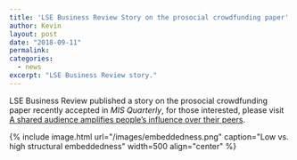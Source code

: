 ```yaml
---
title: 'LSE Business Review Story on the prosocial crowdfunding paper'
author: Kevin
layout: post
date: "2018-09-11"
permalink:
categories:
  - news
excerpt: "LSE Business Review story."
---
```



LSE Business Review published a story on the prosocial crowdfunding paper recently accepted in *MIS Quarterly*, for those interested, please visit [A shared audience amplifies people’s influence over their peers](http://blogs.lse.ac.uk/businessreview/2018/09/11/a-shared-audience-amplifies-peoples-influence-over-their-peers/).

{% include image.html url="/images/embeddedness.png" caption="Low vs. high structural embeddedness" width=500 align="center" %}
